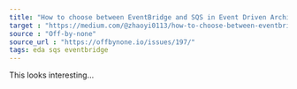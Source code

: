 ```yaml
---
title: "How to choose between EventBridge and SQS in Event Driven Architecture"
target : "https://medium.com/@zhaoyi0113/how-to-choose-between-eventbridge-and-sqs-in-event-driven-architecture-a9a51efca9c4"
source : "Off-by-none"
source_url : "https://offbynone.io/issues/197/"
tags: eda sqs eventbridge 
---
```


This looks interesting...